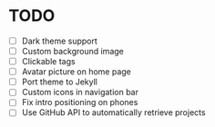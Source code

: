 # TODO

- [ ] Dark theme support
- [ ] Custom background image
- [ ] Clickable tags
- [ ] Avatar picture on home page
- [ ] Port theme to Jekyll
- [ ] Custom icons in navigation bar
- [ ] Fix intro positioning on phones
- [ ] Use GitHub API to automatically retrieve projects
